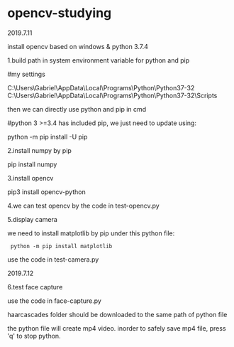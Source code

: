 # opencv-studying

2019.7.11

install opencv based on windows & python 3.7.4

1.build path in system environment variable for python and pip

 #my settings
 
   C:\Users\Gabriel\AppData\Local\Programs\Python\Python37-32
   C:\Users\Gabriel\AppData\Local\Programs\Python\Python37-32\Scripts
   
  then we can directly use python and pip in cmd
  
 #python 3 >=3.4 has included pip, we just need to update using:
 
   python -m pip install -U pip
   
2.install numpy by pip

  pip install numpy
  
3.install opencv

   pip3 install opencv-python
   
4.we can test opencv by the code in test-opencv.py

5.display camera

   we need to install matplotlib by pip under this python file:
   
     python -m pip install matplotlib
     
   use the code in test-camera.py 
 
 2019.7.12
 
 6.test face capture
   
   use the code in face-capture.py
   
   haarcascades folder should be downloaded to the same path of python file
   
   the python file will create mp4 video. inorder to safely save mp4 file, press 'q' to stop python.


